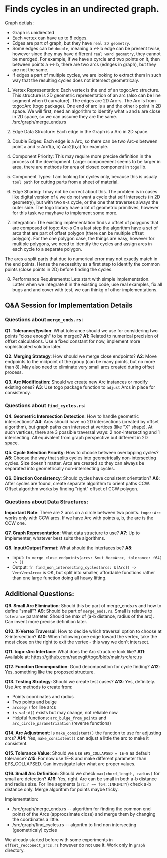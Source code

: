 
# Finds cycles in an undirected graph.

Graph detials:
- Graph is unidirected
- Each vertex can have up to 8 edges.
- Edges are part of graph, but they have `real 2D geometry`.
- Some edges can be `double`, meaning a <-> b edge can be present twise, however since
they may have different `real word geometry`, they cannot be merdged. For example, if we 
have a cyrcle and two points on it, then between points a <-> b, there are two arcs (ednges in graph), but they are not the same.
- If edges a part of multiple cycles, we are looking to extract them in such way that the resulting
cycles does not intersect geometricaly.



1. Vertex Representation: Each vertex is the end of an togo::Arc structure. This structure is 2D geometric representation of an arc (also can be line segment when 0 curvature). 
The edges are 2D Arc-s. The Arc is from togo::Arc (togo package). 
One end of arc is `a` and the other `b` point in 2D space. We will first, need an algorithm to identify
what `a` and `b` are close in 2D space, so we can assume they are the same. /src/graph/merge_ends.rs

2. Edge Data Structure: Each edge in the Graph is a Arc in 2D space.

3. Double Edges: Each edge is a Arc, so there can be two Arc-s between point `a` and `b`: Arc1(a, b) Arc2(b,a) for example.

4. Component Priority: This may require more precise definition in the process of the development. 
Larger componenent seems to be larger in area, there are methods for area of closed component in `togo` lib.

5. Component Types: I am looking for cycles only, because this is usualy `tool path` for cutting parts from a sheet of material.

6. Edge Sharing: I may not be correct about this.
The problem is in cases like digital version of `8` we do not want a cycle that self intersects (in 2D geometry), 
but with two `0`-s cycle, or the one that traverses always the outer side.
The togo library have a lot of geometric primitives, however for this task we mayhave to implement some more.

7. Integration: The existing implementation finds a offset of polygons that are composed of togo::Arc-s
On a last step the algorithm have a set of arcs that are part of offset polygon (there can be multiple
offset polygon). For the one polygon case, the things are easy, however for multiple polygons, we need 
to identify the cycles and assign arcs in each cycle to a separate polygon.

The arcs a split parts that due to numerical error may not exactly match in the end points.
Hense the necessitity as a first step to identify the common points (close points in 2D) before finding the cycles.

8. Performance Requirements: Lets start with simple implementation. Latter when we integrate it in
the existing code, use real examples, fix all bugs and and cover with test, we can thinkg of other implementations.

## Q&A Session for Implementation Details

### Questions about `merge_ends.rs`:

**Q1. Tolerance/Epsilon**: What tolerance should we use for considering two points "close enough" to be merged?
**A1**: Related to numerical precision of offset calculations. Use a fixed constant for now, implement more sophisticated solution later.

**Q2. Merging Strategy**: How should we merge close endpoints?
**A2**: Move endpoints to the midpoint of the group (can be many points, but no more than 8). May also need to eliminate very small arcs created during offset process.

**Q3. Arc Modification**: Should we create new Arc instances or modify existing ones?
**A3**: Use togo package function to `adjust` Arcs in place for consistency.

### Questions about `find_cycles.rs`:

**Q4. Geometric Intersection Detection**: How to handle geometric intersections?
**A4**: Arcs should have no 2D intersections (created by offset algorithm), but graph paths can intersect at vertices (like "X" shape). At such vertices, there are 3 possible traversal ways: 2 non-intersecting and 1 intersecting. All equivalent from graph perspective but different in 2D space.

**Q5. Cycle Selection Priority**: How to choose between overlapping cycles?
**A5**: Choose the way that splits cycles into geometrically non-intersecting cycles. Size doesn't matter. Arcs are created so they can always be separated into geometrically non-intersecting cycles.

**Q6. Direction Consistency**: Should cycles have consistent orientation?
**A6**: After cycles are found, create separate algorithm to orient paths CCW. Offset algorithm works by finding "right" offset of CCW polygon.

### Questions about Data Structures:

**Important Note**: There are 2 arcs on a circle between two points. `togo::Arc` works only with CCW arcs. If we have Arc with points a, b, the arc is the CCW one.

**Q7. Graph Representation**: What data structure to use?
**A7**: Up to implementer, whatever best suits the algorithms.

**Q8. Input/Output Format**: What should the interfaces be?
**A8**: 
- Input: `fn merge_close_endpoints(arcs: &mut Vec<Arc>, tolerance: f64) -> ()`
- Output: `fn find_non_intersecting_cycles(arcs: &[Arc]) -> Vec<Vec<Arc>>` is OK, but split into smaller, affordable functions rather than one large function doing all heavy lifting.

## Additional Questions:

**Q9. Small Arc Elimination**: Should this be part of merge_ends.rs and how to define "small"?
**A9**: Should be part of `merge_ends.rs`. Small is relative to `tolerance` parameter. Should be max of (a-b distance, radius of the arc). Can invent more precise definition later.

**Q10. X-Vertex Traversal**: How to decide which traversal option to choose at X-intersection?
**A10**: When following one edge toward the vertex, take the most close on the right to exit the vertex - this way we don't intersect.

**Q11. togo::Arc Interface**: What does the Arc structure look like?
**A11**: Available at: https://github.com/radevgit/togo/blob/main/src/arc.rs

**Q12. Function Decomposition**: Good decomposition for cycle finding?
**A12**: Yes, something like the proposed structure.

**Q13. Testing Strategy**: Should we create test cases?
**A13**: Yes, definitely. Use Arc methods to create from:
- Points coordinates and radius
- Two points and bulge
- `arcseg()` for line arcs
- `is_valid()` exists but may change, not reliable now
- Helpful functions: `arc_bulge_from_points` and `arc_circle_parametrization` (reverse functions)

**Q14. Arc Adjustment**: Is `make_consistent()` the function to use for adjusting arcs?
**A14**: Yes, `make_consistent()` can adjust a little the arc to make it consistent.

**Q15. Tolerance Value**: Should we use `EPS_COLLAPSED = 1E-8` as default tolerance?
**A15**: For now use 1E-8 and make different parameter than EPS_COLLAPSED. Can investigate later what are proper values.

**Q16. Small Arc Definition**: Should we check `max(chord_length, radius)` for small arc detection?
**A16**: Yes, right. Arc can be small in both a-b distance and radius size. For line segments (`arc.r == f64::INFINITY`) check a-b distance only. Merge algorithm for points maybe tricky.

Implementation:
- /src/graph/merge_ends.rs -- algorithm for finding the common end poinst of the Arcs (approcsimate close) and merge them by changing the coordinates a little.
- /src/graph/find_cycles.rs -- algoritm to find non intersecting (geometricaly) cycles

We already started before with some experiments in `offset_recconect_arcs.rs` however do not use it. 
Work only in `graph` directory. 

